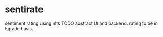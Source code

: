 # sentirate
sentiment rating using nltk
TODO
abstract UI and backend.
rating to be in 5grade basis.
